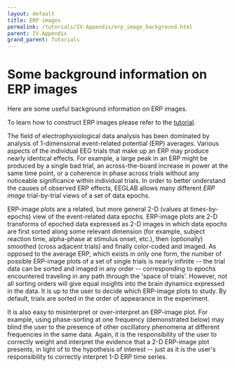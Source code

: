 ```yaml
---
layout: default
title: ERP images 
permalink: /tutorials/IV.Appendix/erp_image_background.html
parent: IV.Appendix
grand_parent: Tutorials
---
```


Some background information on ERP images
==========================================

Here are some useful background information on ERP images. 

To learn how to construct ERP images please refer to the 
[tutorial](/tutorials/single-subject/plotting-erp-images).

The field of electrophysiological data analysis has been dominated by
analysis of 1-dimensional event-related potential (ERP) averages.
Various aspects of the individual EEG trials that make up an ERP may
produce nearly identical effects. For example, a large peak in an ERP
might be produced by a single bad trial, an across-the-board increase in
power at the same time point, or a coherence in phase across trials
without any noticeable significance within individual trials. In order
to better understand the causes of observed ERP effects, EEGLAB allows
many different *ERP image* trial-by-trial views of a set of data epochs.

ERP-image plots are a related, but more general 2-D (values at
times-by-epochs) view of the event-related data epochs. ERP-image plots
are 2-D transforms of epoched data expressed as 2-D images in which data
epochs are first sorted along some relevant dimension (for example,
subject reaction time, alpha-phase at stimulus onset, etc.), then
(optionally) smoothed (cross adjacent trials) and finally color-coded
and imaged. As opposed to the average ERP, which exists in only one
form, the number of possible ERP-image plots of a set of single trials
is nearly infinite -- the trial data can be sorted and imaged in any
order -- corresponding to epochs encountered traveling in any path
through the 'space of trials'. However, not all sorting orders will give
equal insights into the brain dynamics expressed in the data. It is up
to the user to decide which ERP-image plots to study. By default, trials
are sorted in the order of appearance in the experiment.

It is also easy to misinterpret or over-interpret an ERP-image plot. For
example, using phase-sorting at one frequency (demonstrated below) may
blind the user to the presence of other oscillatory phenomena at
different frequencies in the same data. Again, it is the responsibility
of the user to correctly weight and interpret the evidence that a 2-D
ERP-image plot presents, in light of to the hypothesis of interest --
just as it is the user's responsibility to correctly interpret 1-D ERP
time series.